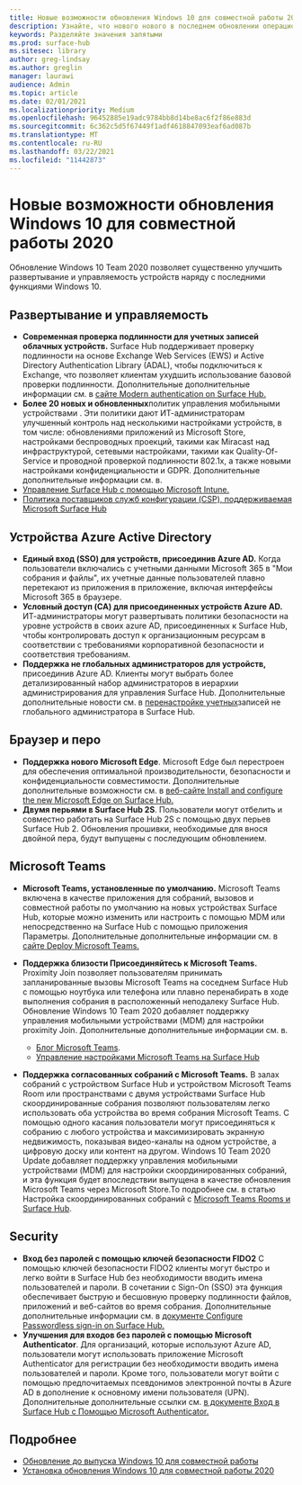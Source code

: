 ```yaml
---
title: Новые возможности обновления Windows 10 для совместной работы 2020
description: Узнайте, что нового нового в последнем обновлении операционной системы Surface Hub Windows 10 Team 2020 Update.
keywords: Разделяйте значения запятыми
ms.prod: surface-hub
ms.sitesec: library
author: greg-lindsay
ms.author: greglin
manager: laurawi
audience: Admin
ms.topic: article
ms.date: 02/01/2021
ms.localizationpriority: Medium
ms.openlocfilehash: 96452885e19adc9784bb8d14be8ac6f2f86e883d
ms.sourcegitcommit: 6c362c5d5f67449f1adf4618847093eaf6ad087b
ms.translationtype: MT
ms.contentlocale: ru-RU
ms.lasthandoff: 03/22/2021
ms.locfileid: "11442873"
---
```

# <a name="whats-new-in-windows-10-team-2020-update"></a>Новые возможности обновления Windows 10 для совместной работы 2020

Обновление Windows 10 Team 2020 позволяет существенно улучшить развертывание и управляемость устройств наряду с последними функциями Windows 10.

##  <a name="deployment-and-manageability"></a>Развертывание и управляемость

- **Современная проверка подлинности для учетных записей облачных устройств.** Surface Hub поддерживает проверку подлинности на основе Exchange Web Services (EWS) и Active Directory Authentication Library (ADAL), чтобы подключиться к Exchange, что позволяет клиентам ухудшить использование базовой проверки подлинности. Дополнительные дополнительные информации см. в [сайте Modern authentication on Surface Hub.](https://docs.microsoft.com/surface-hub/surface-hub-modern-auth)
- **Более 20 новых и обновленных**политик управления мобильными устройствами .      Эти политики дают ИТ-администраторам улучшенный контроль над несколькими настройками устройств, в том числе: обновлениями приложений из Microsoft Store, настройками беспроводных проекций, такими как Miracast над инфраструктурой, сетевыми настройками, такими как Quality-Of-Service и проводной проверкой подлинности 802.1x, а также новыми настройками конфиденциальности и GDPR. Дополнительные дополнительные информации см. в. 
- [Управление Surface Hub с помощью Microsoft Intune.](surface-hub-2s-manage-intune.md)
- [Политика поставщиков служб конфигурации (CSP), поддерживаемая Microsoft Surface Hub](https://docs.microsoft.com//windows/client-management/mdm/policy-csps-supported-by-surface-hub)

##  <a name="azure-active-directory-joined-devices"></a>Устройства Azure Active Directory

- **Единый вход (SSO) для устройств, присоединив Azure AD.** Когда пользователи включались с учетными данными Microsoft 365 в "Мои собрания и файлы", их учетные данные пользователей плавно перетекают из приложения в приложение, включая интерфейсы Microsoft 365 в браузере.
- **Условный доступ (CA) для присоединенных устройств Azure AD.**       ИТ-администраторы могут развертывать политики безопасности на уровне устройств в своих azure AD, присоединенных к Surface Hub, чтобы контролировать доступ к организационным ресурсам в соответствии с требованиями корпоративной безопасности и соответствия требованиям.
- **Поддержка не глобальных администраторов для устройств,** присоединив Azure AD. Клиенты могут выбрать более детализированный набор администраторов в иерархии администрирования для управления Surface Hub. Дополнительные дополнительные новости см. в [перенастройке учетных](surface-hub-2s-nonglobal-admin.md)записей не глобального администратора в Surface Hub.


## <a name="browser-and-pen"></a>Браузер и перо

- **Поддержка нового Microsoft Edge**. Microsoft Edge был перестроен для обеспечения оптимальной производительности, безопасности и конфиденциальности совместимости. Дополнительные дополнительные возможности см. в [веб-сайте Install and configure the new Microsoft Edge on Surface Hub.](https://docs.microsoft.com/surface-hub/surface-hub-install-chromium-edge)
- **Двумя перьями в Surface Hub 2S**.   Пользователи могут отбелить и совместно работать на Surface Hub 2S с помощью двух перьев Surface Hub 2. Обновления прошивки, необходимые для внося двойной пера, будут выпущены с последующим обновлением.

## <a name="microsoft-teams"></a>Microsoft Teams  

- **Microsoft Teams, установленные по умолчанию.**        Microsoft Teams включена в качестве приложения для собраний, вызовов и совместной работы по умолчанию на новых устройствах Surface Hub, которые можно изменить или настроить с помощью MDM или непосредственно на Surface Hub с помощью приложения Параметры. Дополнительные дополнительные информации см. в [сайте Deploy Microsoft Teams.](https://docs.microsoft.com/MicrosoftTeams/teams-surface-hub)
- **Поддержка близости Присоединяйтесь к Microsoft Teams.**  Proximity Join позволяет пользователям принимать запланированные вызовы Microsoft Teams на соседнем Surface Hub с помощью ноутбука или телефона или плавно перенабирать в ходе выполнения собрания в расположенный неподалеку Surface Hub. Обновление Windows 10 Team 2020 добавляет поддержку управления мобильными устройствами (MDM) для настройки proximity Join. Дополнительные дополнительные информации см. в. 

  - [Блог Microsoft Teams](https://techcommunity.microsoft.com/t5/microsoft-teams-blog/microsoft-teams-devices-for-shared-spaces-july-and-august-update/ba-p/1604833). 
  - [Управление настройками Microsoft Teams на Surface Hub](https://docs.microsoft.com/microsoftteams/rooms/surface-hub-manage-config)

- **Поддержка согласованных собраний с Microsoft Teams.** В залах собраний с устройством Surface Hub и устройством Microsoft Teams Room или пространствами с двумя устройствами Surface Hub скоординированные собрания позволяют пользователям легко использовать оба устройства во время собрания Microsoft Teams. С помощью одного касания пользователи могут присоединяться к собранию с любого устройства и максимизировать экранную недвижимость, показывая видео-каналы на одном устройстве, а цифровую доску или контент на другом. Windows 10 Team 2020 Update добавляет поддержку управления мобильными устройствами (MDM) для настройки скоординированных собраний, и эта функция будет впоследствии выпущена в качестве обновления Microsoft Teams через Microsoft Store.To подробнее см. в статью Настройка скоординированных собраний с [Microsoft Teams Rooms и Surface Hub](https://docs.microsoft.com/microsoftteams/rooms/coordinated-meetings).

## <a name="security"></a>Security

- **Вход без паролей с помощью ключей безопасности FIDO2**     С помощью ключей безопасности FIDO2 клиенты могут быстро и легко войти в Surface Hub без необходимости вводить имена пользователей и пароли. В сочетании с Sign-On (SSO) эта функция обеспечивает быструю и бесшовную проверку подлинности файлов, приложений и веб-сайтов во время собрания. Дополнительные дополнительные информации см. в [документе Configure Passwordless sign-in on Surface Hub.](https://docs.microsoft.com/surface-hub/surface-hub-2s-phone-authenticate)
- **Улучшения для входов без паролей с помощью Microsoft Authenticator**.  Для организаций, которые используют Azure AD, пользователи могут использовать приложение Microsoft Authenticator для регистрации без необходимости вводить имена пользователей и пароли. Кроме того, пользователи могут войти с помощью предпочитаемых псевдонимов электронной почты в Azure AD в дополнение к основному имени пользователя (UPN). Дополнительные дополнительные ссылки см. [в документе Вход в Surface Hub с Помощью Microsoft Authenticator.](https://docs.microsoft.com/surface-hub/surface-hub-authenticator-app)


## <a name="learn-more"></a>Подробнее

- [Обновление до выпуска Windows 10 для совместной работы](https://techcommunity.microsoft.com/t5/surface-it-pro-blog/update-to-the-windows-10-team-rollout/ba-p/1669655)
- [Установка обновления Windows 10 для совместной работы 2020](surface-hub-2020-update.md)  
 